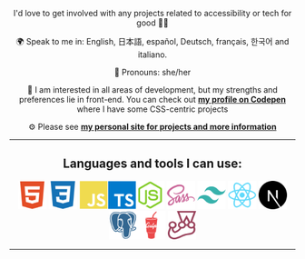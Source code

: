 <div align="center">



  
I'd love to get involved with any projects related to accessibility or tech for good 🦸‍♀️
  
🌍  Speak to me in: English, 日本語, español, Deutsch, français, 한국어 and italiano. 

📝  Pronouns: she/her

🎨  I am interested in all areas of development, but my strengths and preferences lie in front-end. You can check out **[my profile on Codepen](https://codepen.io/augs0)** where I have some CSS-centric projects

⚙️  Please see **[my personal site for projects and more information](https://augustdev.netlify.app/)**
 

  
---
  
## Languages and tools I can use:
<img width="50" src="https://github.com/devicons/devicon/blob/master/icons/html5/html5-plain.svg" alt="html 5"/>
<img width="50" src="https://github.com/devicons/devicon/blob/master/icons/css3/css3-plain.svg" alt="css 3" />
<img width="50" src="https://github.com/devicons/devicon/blob/master/icons/javascript/javascript-plain.svg" alt="javascript"/><img width="50" src="https://github.com/devicons/devicon/blob/master/icons/typescript/typescript-plain.svg" alt="typescript"/><img width="50" src="https://github.com/devicons/devicon/blob/master/icons/nodejs/nodejs-plain.svg" alt="node js"/>
<img width="50" src="https://github.com/devicons/devicon/blob/master/icons/sass/sass-original.svg" alt="sass" />
<img width="50" src="https://github.com/devicons/devicon/blob/master/icons/tailwindcss/tailwindcss-plain.svg" alt="tailwind" />
<img width="50" src="https://github.com/devicons/devicon/blob/master/icons/react/react-original.svg" alt="react js"/>
<img width="50" src="https://github.com/devicons/devicon/blob/master/icons/nextjs/nextjs-original.svg" alt="next js"/>
<img width="50" src="https://github.com/devicons/devicon/blob/master/icons/postgresql/postgresql-plain.svg" alt="postgres sql" /><img width="50" src="https://github.com/devicons/devicon/blob/master/icons/gulp/gulp-plain.svg" alt="gulp" />
<img width="50" src="https://github.com/devicons/devicon/blob/master/icons/jest/jest-plain.svg" alt="jest"/>

---

</div>
